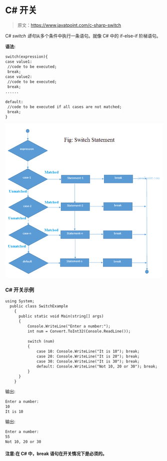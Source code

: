# C# 开关

> 原文：<https://www.javatpoint.com/c-sharp-switch>

C# *switch 语句*从多个条件中执行一条语句。就像 C# 中的 if-else-if 阶梯语句。

**语法:**

```
switch(expression){  
case value1:  
 //code to be executed;  
 break;
case value2:  
 //code to be executed;  
 break;
......  

default:   
 //code to be executed if all cases are not matched;  
 break;
}  

```

![C# switch statement flow](img/d88369a3be936e513e43c5a2777463cd.png)

### C# 开关示例

```
using System;
  public class SwitchExample
    {
      public static void Main(string[] args)
      {
          Console.WriteLine("Enter a number:");
          int num = Convert.ToInt32(Console.ReadLine());

          switch (num)
          {
              case 10: Console.WriteLine("It is 10"); break;
              case 20: Console.WriteLine("It is 20"); break;
              case 30: Console.WriteLine("It is 30"); break;
              default: Console.WriteLine("Not 10, 20 or 30"); break;
          }
      }
    }

```

输出:

```
Enter a number:
10
It is 10

```

输出:

```
Enter a number:
55
Not 10, 20 or 30

```

#### 注意:在 C# 中，break 语句在开关情况下是必须的。